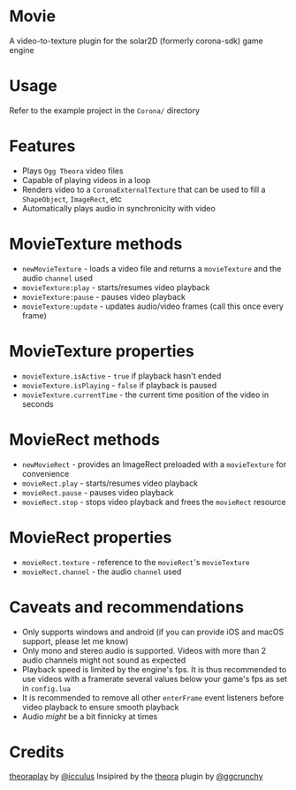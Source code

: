 # Movie
A video-to-texture plugin for the solar2D (formerly corona-sdk) game engine

# Usage
Refer to the example project in the `Corona/` directory

# Features
- Plays `Ogg Theora` video files
- Capable of playing videos in a loop
- Renders video to a `CoronaExternalTexture` that can be used to fill a `ShapeObject`, `ImageRect`, etc
- Automatically plays audio in synchronicity with video

# MovieTexture methods
- `newMovieTexture` - loads a video file and returns a `movieTexture` and the audio `channel` used
- `movieTexture:play` - starts/resumes video playback
- `movieTexture:pause` - pauses video playback
- `movieTexture:update` - updates audio/video frames (call this once every frame)

# MovieTexture properties
- `movieTexture.isActive` - `true` if playback hasn't ended
- `movieTexture.isPlaying` - `false` if playback is paused
- `movieTexture.currentTime` - the current time position of the video in seconds

# MovieRect methods
- `newMovieRect` - provides an ImageRect preloaded with a `movieTexture` for convenience
- `movieRect.play` - starts/resumes video playback
- `movieRect.pause` - pauses video playback
- `movieRect.stop` - stops video playback and frees the `movieRect` resource

# MovieRect properties
- `movieRect.texture` - reference to the `movieRect`'s `movieTexture`
- `movieRect.channel` - the audio `channel` used

# Caveats and recommendations
- Only supports windows and android (if you can provide iOS and macOS support, please let me know)
- Only mono and stereo audio is supported. Videos with more than 2 audio channels might not sound as expected
- Playback speed is limited by the engine's fps. It is thus recommended to use videos with a framerate several values below your game's fps as set in `config.lua`
- It is recommended to remove all other `enterFrame` event listeners before video playback to ensure smooth playback
- Audio *might* be a bit finnicky at times

# Credits
[theoraplay](https://github.com/icculus/theoraplay) by [@icculus](https://github.com/icculus)
Insipired by the [theora](https://github.com/ggcrunchy/solar2d-plugins/tree/master/theora) plugin by [@ggcrunchy](https://github.com/ggcrunchy)